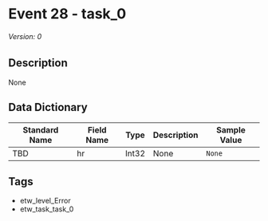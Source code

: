 # Event 28 - task_0
###### Version: 0

## Description
None

## Data Dictionary
|Standard Name|Field Name|Type|Description|Sample Value|
|---|---|---|---|---|
|TBD|hr|Int32|None|`None`|

## Tags
* etw_level_Error
* etw_task_task_0